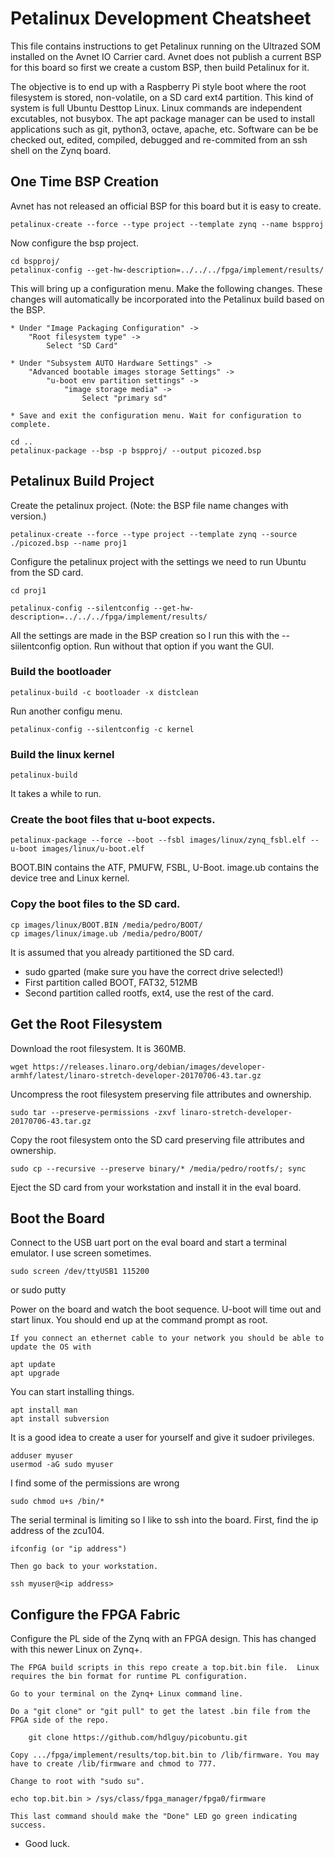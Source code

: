 # Petalinux Development Cheatsheet
This file contains instructions to get Petalinux running on the Ultrazed SOM installed on the Avnet IO Carrier card. Avnet does not publish a current BSP for this board so first we create a custom BSP, then build Petalinux for it.

The objective is to end up with a Raspberry Pi style boot where the root filesystem is stored, non-volatile, on a SD card ext4 partition.  This kind of system is full Ubuntu Desttop Linux. Linux commands are independent excutables, not busybox. The apt package manager can be used to install applications such as git, python3, octave, apache, etc.  Software can be be checked out, edited, compiled, debugged and re-commited from an ssh shell on the Zynq board.

## One Time BSP Creation
Avnet has not released an official BSP for this board but it is easy to create.

    petalinux-create --force --type project --template zynq --name bspproj

Now configure the bsp project.

    cd bspproj/
    petalinux-config --get-hw-description=../../../fpga/implement/results/

This will bring up a configuration menu.  Make the following changes. These changes will automatically be incorporated into the Petalinux build based on the BSP.

    * Under "Image Packaging Configuration" ->
        "Root filesystem type" ->
            Select "SD Card"

    * Under "Subsystem AUTO Hardware Settings" ->
        "Advanced bootable images storage Settings" ->
            "u-boot env partition settings" ->
                "image storage media" ->
                    Select "primary sd"

    * Save and exit the configuration menu. Wait for configuration to complete.

    cd ..
    petalinux-package --bsp -p bspproj/ --output picozed.bsp

## Petalinux Build Project

Create the petalinux project. (Note: the BSP file name changes with version.)

    petalinux-create --force --type project --template zynq --source ./picozed.bsp --name proj1

Configure the petalinux project with the settings we need to run Ubuntu from the SD card.

    cd proj1

    petalinux-config --silentconfig --get-hw-description=../../../fpga/implement/results/

All the settings are made in the BSP creation so I run this with the --siilentconfig option. Run without that option if you want the GUI.

### Build the bootloader

    petalinux-build -c bootloader -x distclean

Run another configu menu.

    petalinux-config --silentconfig -c kernel

### Build the linux kernel

    petalinux-build

It takes a while to run.

### Create the boot files that u-boot expects.

    petalinux-package --force --boot --fsbl images/linux/zynq_fsbl.elf --u-boot images/linux/u-boot.elf

BOOT.BIN contains the ATF, PMUFW, FSBL, U-Boot.
image.ub contains the device tree and Linux kernel.

### Copy the boot files to the SD card.

    cp images/linux/BOOT.BIN /media/pedro/BOOT/
    cp images/linux/image.ub /media/pedro/BOOT/

It is assumed that you already partitioned the SD card.
- sudo gparted  (make sure you have the correct drive selected!)
- First partition called BOOT, FAT32, 512MB
- Second partition called rootfs, ext4, use the rest of the card.

## Get the Root Filesystem

Download the root filesystem. It is 360MB.

    wget https://releases.linaro.org/debian/images/developer-armhf/latest/linaro-stretch-developer-20170706-43.tar.gz

Uncompress the root filesystem preserving file attributes and ownership.

    sudo tar --preserve-permissions -zxvf linaro-stretch-developer-20170706-43.tar.gz

Copy the root filesystem onto the SD card preserving file attributes and ownership.

    sudo cp --recursive --preserve binary/* /media/pedro/rootfs/; sync

Eject the SD card from your workstation and install it in the eval board.

## Boot the Board

Connect to the USB uart port on the eval board and start a terminal emulator. I use screen sometimes.

    sudo screen /dev/ttyUSB1 115200
or
    sudo putty

Power on the board and watch the boot sequence. U-boot will time out and start linux. You should end up at the command prompt as root.

    If you connect an ethernet cable to your network you should be able to update the OS with

    apt update
    apt upgrade

You can start installing things.

    apt install man
    apt install subversion

It is a good idea to create a user for yourself and give it sudoer privileges.

    adduser myuser
    usermod -aG sudo myuser

I find some of the permissions are wrong

    sudo chmod u+s /bin/*

The serial  terminal is limiting so I like to ssh into the board. First, find the ip address of the zcu104.

    ifconfig (or "ip address")

    Then go back to your workstation.

    ssh myuser@<ip address>

## Configure the FPGA Fabric

Configure the PL side of the Zynq with an FPGA design. This has changed with this newer Linux on Zynq+.

    The FPGA build scripts in this repo create a top.bit.bin file.  Linux requires the bin format for runtime PL configuration.

    Go to your terminal on the Zynq+ Linux command line.

    Do a "git clone" or "git pull" to get the latest .bin file from the FPGA side of the repo.

        git clone https://github.com/hdlguy/picobuntu.git

    Copy .../fpga/implement/results/top.bit.bin to /lib/firmware. You may have to create /lib/firmware and chmod to 777.

    Change to root with "sudo su".

    echo top.bit.bin > /sys/class/fpga_manager/fpga0/firmware

    This last command should make the "Done" LED go green indicating success.

- Good luck.

